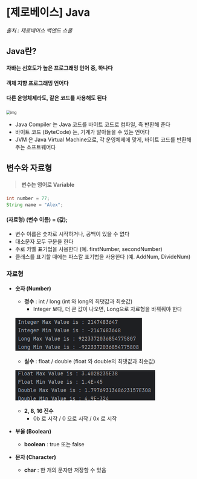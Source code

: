 # [제로베이스] Java

*출처 : 제로베이스 백엔드 스쿨*





## Java란?

#### 자바는 선호도가 높은 프로그래밍 언어 중, 하나다

#### 객체 지향 프로그래밍 언어다

#### 다른 운영체제라도, 같은 코드를 사용해도 된다



<img src="https://blog.kakaocdn.net/dn/ATMXA/btsey6E8SZw/V8rukGM67PvIRSf5k4kI1k/img.webp" alt="img" style="zoom:67%;" />

- Java Compiler 는 Java 코드를 바이트 코드로 컴파일, 즉 반환해 준다
- 바이트 코드 (ByteCode) 는, 기계가 알아들을 수 있는 언어다
- JVM 은 Java Virtual Machine으로, 각 운영체제에 맞게, 바이트 코드를 반환해 주는 소프트웨어다





## 변수와 자료형

> #### 변수는 영어로 Variable

```java
int number = 77;
String name = "Alex";
```

#### **(자료형)  (변수 이름) = (값);**

- 변수 이름은 숫자로 시작하거나, 공백이 있을 수 없다
- 대소문자 모두 구분을 한다
- 주로 카멜 표기법을 사용한다 (예. firstNumber, secondNumber)
- 클래스를 표기할 때에는 파스칼 표기법을 사용한다 (예. AddNum, DivideNum)





### 자료형

- **숫자 (Number)** 

  - **정수** : int / long (int 와 long의 최댓값과 최솟값)
    - Integer 보다, 더 큰 값이 나오면, Long으로 자료형을 바꿔줘야 한다

  ![image-20230526142948428](1_제로베이스_Java.assets/image-20230526142948428.png)

  

  - **실수** : float / double (float 와 double의 최댓값과 최솟값)

  ![image-20230526143126528](1_제로베이스_Java.assets/image-20230526143126528.png)

  

  - **2, 8, 16 진수**
    - 0b 로 시작 / 0 으로 시작 / 0x 로 시작

  

- **부울 (Boolean)**

  - **boolean** : true 또는 false

- **문자 (Character)**

  - **char** : 한 개의 문자만 저장할 수 있음



